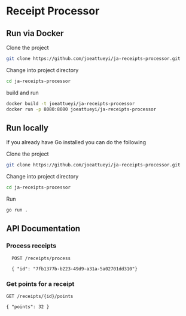 
# Receipt Processor

## Run via Docker
Clone the project

```bash
git clone https://github.com/joeattueyi/ja-receipts-processor.git
```

Change into project directory

```bash
cd ja-receipts-processor
```

build and run
```bash
docker build -t joeattueyi/ja-receipts-processor
docker run -p 8080:8080 joeattueyi/ja-receipts-processor
```

## Run locally
If you already have Go installed you can do the following

Clone the project

```bash
git clone https://github.com/joeattueyi/ja-receipts-processor.git
```

Change into project directory

```bash
cd ja-receipts-processor
```

Run
```bash
go run .
```



## API Documentation

### Process receipts
```http
  POST /receipts/process

  { "id": "7fb1377b-b223-49d9-a31a-5a02701dd310"}
```

### Get points for a receipt
```http
GET /receipts/{id}/points

{ "points": 32 }
```